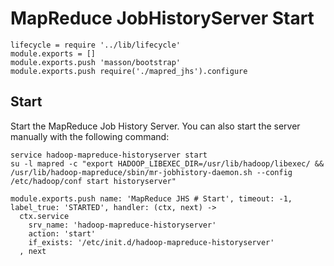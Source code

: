 
# MapReduce JobHistoryServer Start

    lifecycle = require '../lib/lifecycle'
    module.exports = []
    module.exports.push 'masson/bootstrap'
    module.exports.push require('./mapred_jhs').configure

## Start

Start the MapReduce Job History Server. You can also start the server manually with the
following command:

```
service hadoop-mapreduce-historyserver start
su -l mapred -c "export HADOOP_LIBEXEC_DIR=/usr/lib/hadoop/libexec/ && /usr/lib/hadoop-mapreduce/sbin/mr-jobhistory-daemon.sh --config /etc/hadoop/conf start historyserver"
```

    module.exports.push name: 'MapReduce JHS # Start', timeout: -1, label_true: 'STARTED', handler: (ctx, next) ->
      ctx.service
        srv_name: 'hadoop-mapreduce-historyserver'
        action: 'start'
        if_exists: '/etc/init.d/hadoop-mapreduce-historyserver'
      , next
